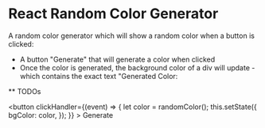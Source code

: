 # React Random Color Generator

A random color generator which will show a random color when a button is clicked:

- A button "Generate" that will generate a color when clicked
- Once the color is generated, the background color of a div will update - which contains the exact text "Generated Color: <background color hex code>

\*\* TODOs

<button
clickHandler={(event) => {
let color = randomColor();
this.setState({
bgColor: color,
});
}} >
Generate
</button>
